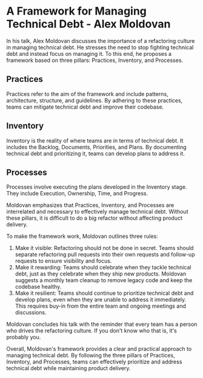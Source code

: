 # A Framework for Managing Technical Debt - Alex Moldovan

In his talk, Alex Moldovan discusses the importance of a refactoring culture in managing technical debt. He stresses the need to stop fighting technical debt and instead focus on managing it. To this end, he proposes a framework based on three pillars: Practices, Inventory, and Processes.

## Practices

Practices refer to the aim of the framework and include patterns, architecture, structure, and guidelines. By adhering to these practices, teams can mitigate technical debt and improve their codebase.

## Inventory

Inventory is the reality of where teams are in terms of technical debt. It includes the Backlog, Documents, Priorities, and Plans. By documenting technical debt and prioritizing it, teams can develop plans to address it.

## Processes

Processes involve executing the plans developed in the Inventory stage. They include Execution, Ownership, Time, and Progress.

Moldovan emphasizes that Practices, Inventory, and Processes are interrelated and necessary to effectively manage technical debt. Without these pillars, it is difficult to do a big refactor without affecting product delivery.

To make the framework work, Moldovan outlines three rules:

1. Make it visible: Refactoring should not be done in secret. Teams should separate refactoring pull requests into their own requests and follow-up requests to ensure visibility and focus.
2. Make it rewarding: Teams should celebrate when they tackle technical debt, just as they celebrate when they ship new products. Moldovan suggests a monthly team cleanup to remove legacy code and keep the codebase healthy.
3. Make it resilient: Teams should continue to prioritize technical debt and develop plans, even when they are unable to address it immediately. This requires buy-in from the entire team and ongoing meetings and discussions.

Moldovan concludes his talk with the reminder that every team has a person who drives the refactoring culture. If you don't know who that is, it's probably you.

Overall, Moldovan's framework provides a clear and practical approach to managing technical debt. By following the three pillars of Practices, Inventory, and Processes, teams can effectively prioritize and address technical debt while maintaining product delivery.